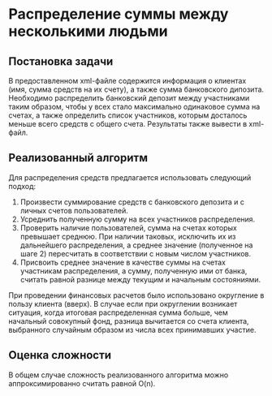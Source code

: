 # Распределение суммы между несколькими людьми
## Постановка задачи
В предоставленном xml-файле содержится информация о клиентах (имя, сумма средств на их счету), а также сумма банковского дипозита. Необходимо распределить банковский депозит между участниками таким образом, чтобы у всех стало максимально одинаковое сумма на счетах, а также определить список участников, которым досталось меньше всего средств с общего счета. Результаты также вывести в xml-файл.

## Реализованный алгоритм
Для распределения средств предлагается использовать следующий подход:
1. Произвести суммирование средств с банковского депозита и с личных счетов пользователей.
2. Усреднить полученную сумму на всех участников распределения.
3. Проверить наличие пользователей, сумма на счетах которых превышает среднюю. При наличии таковых, исключить их из дальнейшего распределения, а среднее значение (полученное на шаге 2) пересчитать в соответствии с новым числом участников.
4. Присвоить среднее значение в качестве суммы на счетах участникам распределения, а сумму, полученную ими от банка, считать равной разнице между текущим и начальным состояниями.

При проведении финансовых расчетов было использовано округление в пользу клиента (вверх). В случае если при округлении возникает ситуация, когда итоговая распределенная сумма больше, чем начальный совокупный фонд, разница вычитается со счета клиента, выбранного случайным образом из числа всех принимавших участие.

## Оценка сложности
В общем случае сложность реализованного алгоритма можно аппроксимированно считать равной O(n).